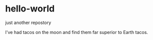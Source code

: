 # hello-world
just another repostory

I've had tacos on the moon and find them far superior to Earth tacos.
